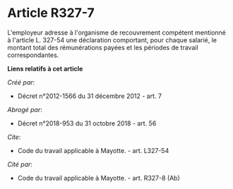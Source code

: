 # Article R327-7

L'employeur adresse à l'organisme de recouvrement compétent mentionné à l'article L. 327-54 une déclaration comportant, pour
chaque salarié, le montant total des rémunérations payées et les périodes de travail correspondantes.

**Liens relatifs à cet article**

_Créé par_:

  - Décret n°2012-1566 du 31 décembre 2012 - art. 7

_Abrogé par_:

  - Décret n°2018-953 du 31 octobre 2018 - art. 56

_Cite_:

  - Code du travail applicable à Mayotte. - art. L327-54

_Cité par_:

  - Code du travail applicable à Mayotte. - art. R327-8 (Ab)
